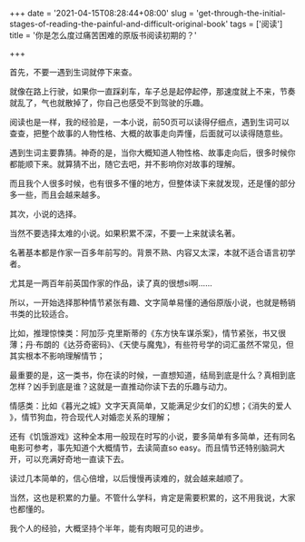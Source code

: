+++
date = '2021-04-15T08:28:44+08:00'
slug = 'get-through-the-initial-stages-of-reading-the-painful-and-difficult-original-book'
tags = ['阅读']
title = '你是怎么度过痛苦困难的原版书阅读初期的？'

+++

首先，不要一遇到生词就停下来查。

就像在路上行驶，如果你一直踩刹车，车子总是起停起停，那速度就上不来，节奏就乱了，气也就散掉了，你自己也感受不到驾驶的乐趣。

阅读也是一样，我的经验是，一本小说，前50页可以读得仔细点，遇到生词可以查查，把整个故事的人物性格、大概的故事走向弄懂，后面就可以读得随意些。

遇到生词主要靠猜。神奇的是，当你大概知道人物性格、故事走向后，很多时候你都能顺下来。就算猜不出，随它去吧，并不影响你对故事的理解。

而且我个人很多时候，也有很多不懂的地方，但整体读下来就发现，还是懂的部分多一些，而且会越来越多。

其次，小说的选择。

当然不要选择太难的小说。如果积累不深，不要一上来就读名著。

名著基本都是作家一百多年前写的。背景不熟、内容又太深，本就不适合语言初学者。

尤其是一两百年前英国作家的作品，读了真的很想si啊……

所以，一开始选择那种情节紧张有趣、文字简单易懂的通俗原版小说，也就是畅销书类的比较适合。

比如，推理惊悚类：阿加莎·克里斯蒂的《东方快车谋杀案​》，情节紧张，书又很薄；丹·布朗的《达芬奇密码​》、《天使与魔鬼​》，有些符号学的词汇虽然不常见，但其实根本不影响理解情节；

最重要的是，这一类书，你在读的时候，一直想知道，结局到底是什么？真相到底怎样？凶手到底是谁？这就是一直推动你读下去的乐趣与动力。

情感类：比如《暮光之城​》文字天真简单，又能满足少女们的幻想；《消失的爱人​》，情节狗血，符合现代人对婚恋关系的理解；

还有《饥饿游戏​》这种全本用一般现在时写的小说，要多简单有多简单，还有同名电影可参考，事先知道个大概情节，去读简直so easy。而且情节还特别脑洞大开，可以充满好奇地一直读下去。

读过几本简单的，信心倍增，以后慢慢再读难的，就会越来越顺了。

当然，这也是积累的力量。不管什么学科，肯定是需要积累的，这不用我说，大家也都懂的。

我个人的经验，大概坚持个半年，能有肉眼可见的进步。

